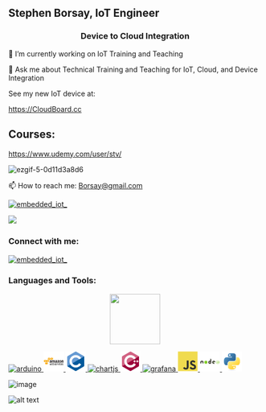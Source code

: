 ## Stephen Borsay, IoT Engineer 
<h3 align="center">Device to Cloud Integration</h3>

🔭 I’m currently working on IoT Training and Teaching

💬 Ask me about Technical Training and Teaching for IoT, Cloud, and Device Integration

See my new IoT device at:


https://CloudBoard.cc

## Courses:

https://www.udemy.com/user/stv/

![ezgif-5-0d11d3a8d6](https://user-images.githubusercontent.com/16296900/152267669-32a10f21-0ffa-40bc-a67c-a72c5eb9b999.gif)

📫 How to reach me: Borsay@gmail.com


<p align="left"> <a href="https://twitter.com/embedded_iot_" target="blank"><img src="https://img.shields.io/twitter/follow/embedded_iot_?logo=twitter&style=for-the-badge" alt="embedded_iot_" /></a> </p>

![](https://komarev.com/ghpvc/?username=sborsay)


<h3 align="left">Connect with me:</h3>
<p align="left">
<a href="https://twitter.com/embedded_iot_" target="blank"><img align="center" src="https://raw.githubusercontent.com/rahuldkjain/github-profile-readme-generator/master/src/images/icons/Social/twitter.svg" alt="embedded_iot_" height="30" width="40" /></a>
</p>

<h3 align="left">Languages and Tools:</h3>

<div class="col-md-2 col-lg-4  zoom-on-hover" style="display: flex; justify-content: center;"><img width="100px", height="100px" src="https://icon.vimalverma.in/img/?tool=amazon-web-services&acol=gold"></div>

<p align="left"> <a href="https://www.arduino.cc/" target="_blank" rel="noreferrer"> <img src="https://cdn.worldvectorlogo.com/logos/arduino-1.svg" alt="arduino" width="40" height="40"/> </a> <a href="https://aws.amazon.com" target="_blank" rel="noreferrer"> <img src="https://raw.githubusercontent.com/devicons/devicon/master/icons/amazonwebservices/amazonwebservices-original-wordmark.svg" alt="aws" width="40" height="40"/> </a> <a href="https://www.cprogramming.com/" target="_blank" rel="noreferrer"> <img src="https://raw.githubusercontent.com/devicons/devicon/master/icons/c/c-original.svg" alt="c" width="40" height="40"/> </a> <a href="https://www.chartjs.org" target="_blank" rel="noreferrer"> <img src="https://www.chartjs.org/media/logo-title.svg" alt="chartjs" width="40" height="40"/> </a> <a href="https://www.w3schools.com/cpp/" target="_blank" rel="noreferrer"> <img src="https://raw.githubusercontent.com/devicons/devicon/master/icons/cplusplus/cplusplus-original.svg" alt="cplusplus" width="40" height="40"/> </a> <a href="https://grafana.com" target="_blank" rel="noreferrer"> <img src="https://www.vectorlogo.zone/logos/grafana/grafana-icon.svg" alt="grafana" width="40" height="40"/> </a> <a href="https://developer.mozilla.org/en-US/docs/Web/JavaScript" target="_blank" rel="noreferrer"> <img src="https://raw.githubusercontent.com/devicons/devicon/master/icons/javascript/javascript-original.svg" alt="javascript" width="40" height="40"/> </a> <a href="https://nodejs.org" target="_blank" rel="noreferrer"> <img src="https://raw.githubusercontent.com/devicons/devicon/master/icons/nodejs/nodejs-original-wordmark.svg" alt="nodejs" width="40" height="40"/> </a> <a href="https://www.python.org" target="_blank" rel="noreferrer"> <img src="https://raw.githubusercontent.com/devicons/devicon/master/icons/python/python-original.svg" alt="python" width="40" height="40"/> </a> </p>



![image](https://user-images.githubusercontent.com/16296900/152218861-32746953-e7bc-4981-b71e-84fc3d45febd.png)

![alt text](https://github.com/sborsay/Serverless-IoT-on-AWS/blob/master/Level4_design/IMG_4147.jpg?raw=true)

<!--
**sborsay/sborsay** is a ✨ _special_ ✨ repository because its `README.md` (this file) appears on your GitHub profile.

Here are some ideas to get you started:

- 🔭 I’m currently working on ...
- 🌱 I’m currently learning ...
- 👯 I’m looking to collaborate on ...
- 🤔 I’m looking for help with ...
- 💬 Ask me about ...
- 📫 How to reach me: ...
- 😄 Pronouns: ...
- ⚡ Fun fact: ...
-->
